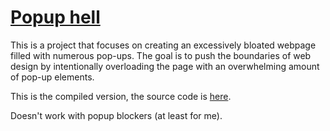 # [Popup hell](https://joshua861.github.io/popup-hell/)

This is a project that focuses on creating an excessively bloated webpage filled with numerous pop-ups. The goal is to push the boundaries of web design by intentionally overloading the page with an overwhelming amount of pop-up elements.

This is the compiled version, the source code is [here](https://github.com/Joshua861/bloat).

Doesn't work with popup blockers (at least for me).
